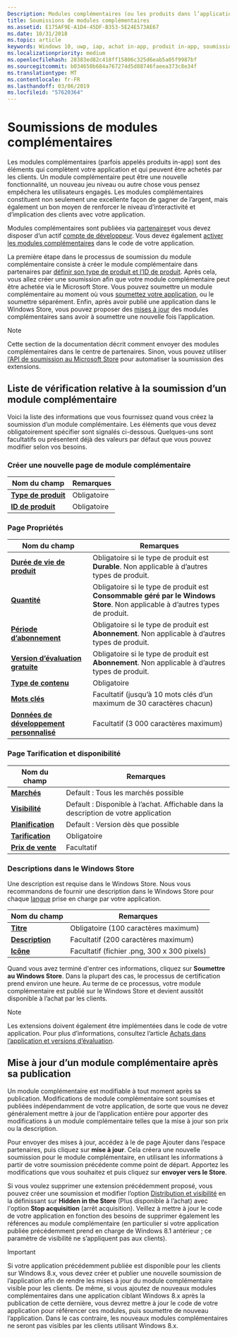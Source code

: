 ```yaml
---
Description: Modules complémentaires (ou les produits dans l’application) sont publiés via des partenaires.
title: Soumissions de modules complémentaires
ms.assetid: E175AF9E-A1D4-45DF-B353-5E24E573AE67
ms.date: 10/31/2018
ms.topic: article
keywords: Windows 10, uwp, iap, achat in-app, produit in-app, soumission iap
ms.localizationpriority: medium
ms.openlocfilehash: 28383ed82c418ff15806c325d6eab5a05f9987bf
ms.sourcegitcommit: b034650b684a767274d5d88746faeea373c8e34f
ms.translationtype: MT
ms.contentlocale: fr-FR
ms.lasthandoff: 03/06/2019
ms.locfileid: "57620364"
---
```

# <a name="add-on-submissions"></a>Soumissions de modules complémentaires

Les modules complémentaires (parfois appelés produits in-app) sont des éléments qui complètent votre application et qui peuvent être achetés par les clients. Un module complémentaire peut être une nouvelle fonctionnalité, un nouveau jeu niveau ou autre chose vous pensez empêchera les utilisateurs engagés. Les modules complémentaires constituent non seulement une excellente façon de gagner de l’argent, mais également un bon moyen de renforcer le niveau d’interactivité et d’implication des clients avec votre application.

Modules complémentaires sont publiées via [partenaires](https://partner.microsoft.com/dashboard)et vous devez disposer d’un actif [compte de développeur](https://go.microsoft.com/fwlink/p/?LinkId=615100). Vous devez également [activer les modules complémentaires](../monetize/in-app-purchases-and-trials.md) dans le code de votre application.

La première étape dans le processus de soumission du module complémentaire consiste à créer le module complémentaire dans partenaires par [définir son type de produit et l’ID de produit](set-your-add-on-product-id.md). Après cela, vous allez créer une soumission afin que votre module complémentaire peut être achetée via le Microsoft Store. Vous pouvez soumettre un module complémentaire au moment où vous [soumettez votre application](app-submissions.md), ou le soumettre séparément. Enfin, après avoir publié une application dans le Windows Store, vous pouvez proposer des [mises à jour](#updating-an-add-on-after-publication) des modules complémentaires sans avoir à soumettre une nouvelle fois l’application.

> [!NOTE]
> Cette section de la documentation décrit comment envoyer des modules complémentaires dans le centre de partenaires. Sinon, vous pouvez utiliser [l’API de soumission au Microsoft Store](../monetize/create-and-manage-submissions-using-windows-store-services.md) pour automatiser la soumission des extensions.


## <a name="checklist-for-submitting-an-add-on"></a>Liste de vérification relative à la soumission d’un module complémentaire

Voici la liste des informations que vous fournissez quand vous créez la soumission d’un module complémentaire. Les éléments que vous devez obligatoirement spécifier sont signalés ci-dessous. Quelques-uns sont facultatifs ou présentent déjà des valeurs par défaut que vous pouvez modifier selon vos besoins.


### <a name="create-a-new-add-on-page"></a>Créer une nouvelle page de module complémentaire

| Nom du champ                    | Remarques                            |
|-------------------------------|----------------------------------|
| [**Type de produit**](set-your-add-on-product-id.md#product-type)      | Obligatoire |  
| [**ID de produit**](set-your-add-on-product-id.md#product-id)          | Obligatoire |        


### <a name="properties-page"></a>Page Propriétés

| Nom du champ                    | Remarques                              |   
|-------------------------------|------------------------------------|
| [**Durée de vie de produit**](enter-add-on-properties.md#product-lifetime)  | Obligatoire si le type de produit est **Durable**. Non applicable à d’autres types de produit. |
| [**Quantité**](enter-add-on-properties.md#quantity)  | Obligatoire si le type de produit est **Consommable géré par le Windows Store**. Non applicable à d’autres types de produit. |
| [**Période d’abonnement**](enter-add-on-properties.md#subscription-period)          | Obligatoire si le type de produit est **Abonnement**. Non applicable à d’autres types de produit.       |  
| [**Version d’évaluation gratuite**](enter-add-on-properties.md#free-trial)          | Obligatoire si le type de produit est **Abonnement**. Non applicable à d’autres types de produit.       |
| [**Type de contenu**](enter-add-on-properties.md#content-type)          | Obligatoire    |               
| [**Mots clés**](enter-add-on-properties.md#keywords)                  | Facultatif (jusqu’à 10 mots clés d’un maximum de 30 caractères chacun) |
| [**Données de développement personnalisé**](enter-add-on-properties.md#custom-developer-data)   | Facultatif (3 000 caractères maximum)            |


### <a name="pricing-and-availability-page"></a>Page Tarification et disponibilité

| Nom du champ                    | Remarques                                       |
|-------------------------------|---------------------------------------------|
| [**Marchés**](set-add-on-pricing-and-availability.md#markets)  | Default : Tous les marchés possible |
| [**Visibilité**](set-add-on-pricing-and-availability.md#visibility)   | Default : Disponible à l’achat. Affichable dans la description de votre application |
| [**Planification**](set-add-on-pricing-and-availability.md#schedule)    | Default : Version dès que possible
| [**Tarification**](set-add-on-pricing-and-availability.md#pricing)                | Obligatoire                                    |
| [**Prix de vente**](put-apps-and-add-ons-on-sale.md)               | Facultatif                    |


### <a name="store-listings"></a>Descriptions dans le Windows Store

Une description est requise dans le Windows Store. Nous vous recommandons de fournir une description dans le Windows Store pour chaque [langue](create-add-on-store-listings.md#store-listing-languages) prise en charge par votre application.

| Nom du champ                    | Remarques                                       |
|-------------------------------|---------------------------------------------|
| [**Titre**](create-add-on-store-listings.md#title)                    | Obligatoire (100 caractères maximum)           |
| [**Description**](create-add-on-store-listings.md#description)       | Facultatif (200 caractères maximum)            |
| [**Icône**](create-add-on-store-listings.md#icon)                    | Facultatif (fichier .png, 300 x 300 pixels)            |


Quand vous avez terminé d'entrer ces informations, cliquez sur **Soumettre au Windows Store**. Dans la plupart des cas, le processus de certification prend environ une heure. Au terme de ce processus, votre module complémentaire est publié sur le Windows Store et devient aussitôt disponible à l’achat par les clients.

> [!NOTE]
> Les extensions doivent également être implémentées dans le code de votre application. Pour plus d’informations, consultez l’article [Achats dans l’application et versions d’évaluation](../monetize/in-app-purchases-and-trials.md).


## <a name="updating-an-add-on-after-publication"></a>Mise à jour d’un module complémentaire après sa publication

Un module complémentaire est modifiable à tout moment après sa publication. Modifications de module complémentaire sont soumises et publiées indépendamment de votre application, de sorte que vous ne devez généralement mettre à jour de l’application entière pour apporter des modifications à un module complémentaire telles que la mise à jour son prix ou la description.

Pour envoyer des mises à jour, accédez à le de page Ajouter dans l’espace partenaires, puis cliquez sur **mise à jour**. Cela créera une nouvelle soumission pour le module complémentaire, en utilisant les informations à partir de votre soumission précédente comme point de départ. Apportez les modifications que vous souhaitez et puis cliquez sur **envoyer vers le Store**.

Si vous voulez supprimer une extension précédemment proposé, vous pouvez créer une soumission et modifier l’option [Distribution et visibilité](set-add-on-pricing-and-availability.md) en la définissant sur **Hidden in the Store** (Plus disponible à l’achat) avec l'option **Stop acquisition** (arrêt acquisition). Veillez à mettre à jour le code de votre application en fonction des besoins de supprimer également les références au module complémentaire (en particulier si votre application publiée précédemment prend en charge de Windows 8.1 antérieur ; ce paramètre de visibilité ne s’appliquent pas aux clients).

> [!IMPORTANT]
> Si votre application précédemment publiée est disponible pour les clients sur Windows 8.x, vous devez créer et publier une nouvelle soumission de l’application afin de rendre les mises à jour du module complémentaire visible pour les clients. De même, si vous ajoutez de nouveaux modules complémentaires dans une application ciblant Windows 8.x après la publication de cette dernière, vous devrez mettre à jour le code de votre application pour référencer ces modules, puis soumettre de nouveau l’application. Dans le cas contraire, les nouveaux modules complémentaires ne seront pas visibles par les clients utilisant Windows 8.x.
